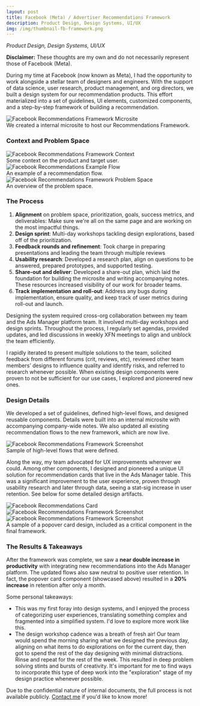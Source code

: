 ```yaml
---
layout: post
title: Facebook (Meta) / Advertiser Recommendations Framework
description: Product Design, Design Systems, UI/UX
img: /img/thumbnail-fb-framework.png
---
```


<i>Product Design, Design Systems, UI/UX</i>

<strong>Disclaimer:</strong> These thoughts are my own and do not necessarily represent those of Facebook (Meta).

During my time at Facebook (now known as Meta), I had the opportunity to work alongside a stellar team of designers and engineers. With the support of data science, user research, product management, and org directors, we built a design system for our recommendation products. This effort materialized into a set of guidelines, UI elements, customized components, and a step-by-step framework of building a recommendation.

<img class="col three" src="{{ site.baseurl }}/img/facebook/fb-framework-microsite.png" alt="Facebook Recommendations Framework Microsite" title="Facebook Recommendations Framework Microsite"/>
<div class="col three caption">
We created a internal microsite to host our Recommendations Framework.</div>

<h3>Context and Problem Space</h3>

<img class="col three" src="{{ site.baseurl }}/img/facebook/fb-framework-context.png" alt="Facebook Recommendations Framework Context" title="Facebook Recommendations Framework Context"/>
<div class="col three caption">
Some context on the product and target user.</div>

<img class="col three" src="{{ site.baseurl }}/img/facebook/auction-overlap.gif" alt="Facebook Recommendations Example Flow" title="Facebook Recommendations Example Flow"/>



<!--
<video width="320" height="240" autoplay>
  <source src="{{ site.baseurl }}/img/facebook/auction-overlap.mp4" type="video/mp4">
Your browser does not support the video tag.
</video>
-->


<div class="col three caption">
An example of a recommendation flow.</div>


<img class="col three" src="{{ site.baseurl }}/img/facebook/fb-framework-problemspace.png" alt="Facebook Recommendations Framework Problem Space" title="Facebook Recommendations Framework Problem Space"/>
<div class="col three caption">
An overview of the problem space.</div>


<h3>The Process</h3>

<ol>
<li><strong>Alignment</strong> on problem space, prioritization, goals, success metrics, and deliverables: Make sure we're all on the same page and are working on the most impactful things.</li>
<li><strong>Design sprint</strong>: Multi-day workshops tackling design explorations, based off of the prioritization.</li>
<li><strong>Feedback rounds and refinement</strong>: Took charge in preparing presentations and leading the team through multiple reviews</li>
<li><strong>Usability research</strong>: Developed a research plan, align on questions to be answered, prepared prototypes, and supported testing.</li>
<li><strong>Share-out and deliver</strong>: Developed a share-out plan, which laid the foundation for building the microsite and writing accompanying notes. These resources increased visibility of our work for broader teams.
</li>
<li><strong>Track implementation and roll-out</strong>: Address any bugs during implementation, ensure quality, and keep track of user metrics during roll-out and launch.</li>
</ol>

Designing the system required cross-org collaboration between my team and the Ads Manager platform team. It involved multi-day workshops and design sprints. Throughout the process, I regularly set agendas, provided updates, and led discussions in weekly XFN meetings to align and unblock the team efficiently.

I rapidly iterated to present multiple solutions to the team, solicited feedback from different forums (crit, reviews, etc), reviewed other team members’ designs to influence quality and identify risks, and referred to research whenever possible. When existing design components were proven to not be sufficient for our use cases, I explored and pioneered new ones. 

<h3>Design Details</h3>

We developed a set of guidelines, defined high-level flows, and designed reusable components. Details were built into an internal microsite with accompanying company-wide notes.
We also updated all existing recommendation flows to the new framework, which are now live.


<img class="col three" src="{{ site.baseurl }}/img/facebook/fb-framework-highlevel.png" alt="Facebook Recommendations Framework Screenshot" title="Facebook Recommendations Framework Screenshot"/>
<div class="col three caption">
Sample of high-level flows that were defined.</div>


Along the way, my team advocated for UX improvements wherever we could. Among other components, I designed and pioneered a unique UI solution for recommendation cards that live in the Ads Manager table. This was a significant improvement to the user experience, proven through usability research and later through data, seeing a stat-sig increase in user retention. See below for some detailed design artifacts.

<img class="col three explore" src="{{ site.baseurl }}/img/facebook/facebook-intablecard.png" alt="Facebook Recommendations Card" title="Facebook Recommendations Card"/>

<img class="col three" src="{{ site.baseurl }}/img/facebook/guidancecardbefore.gif" alt="Facebook Recommendations Framework Screenshot" title="Facebook Recommendations Framework Screenshot"/>

<img class="col three" src="{{ site.baseurl }}/img/facebook/fb-framework-screenshot.png" alt="Facebook Recommendations Framework Screenshot" title="Facebook Recommendations Framework Screenshot"/>
<!--<img class="col three" src="{{ site.baseurl }}/img/facebook/splitfilter.gif" alt="Facebook Recommendations Framework Screenshot" title="Facebook Recommendations Framework Screenshot"/>-->
<div class="col three caption">
A sample of a popover card design, included as a critical component in the final framework.</div>


<h3>The Results & Takeaways</h3>
After the framework was complete, we saw a <strong>near double increase in productivity</strong> with integrating new recommendations into the Ads Manager platform. The updated flows also saw neutral to positive user retention. In fact, the popover card component (showcased above) resulted in a <strong>20% increase</strong> in retention after only a month.

Some personal takeaways:
<ul>

<li>This was my first foray into design systems, and I enjoyed the process of categorizing user experiences, translating something complex and fragmented into a simplified system. I'd love to explore more work like this.</li>
<li>The design workshop cadence was a breath of fresh air! Our team would spend the morning sharing what we designed the previous day, aligning on what items to do explorations on for the current day, then got to spend the rest of the day designing with minimal distractions. Rinse and repeat for the rest of the week. This resulted in deep problem solving stints and bursts of creativity. It's important for me to find ways to incorporate this type of deep work into the "exploration" stage of my design practice whenever possible.</li>
</ul>

Due to the confidential nature of internal documents, the full process is not available publicly. <a href="mailto:jianghelga@gmail.com">Contact me</a> if you'd like to know more!